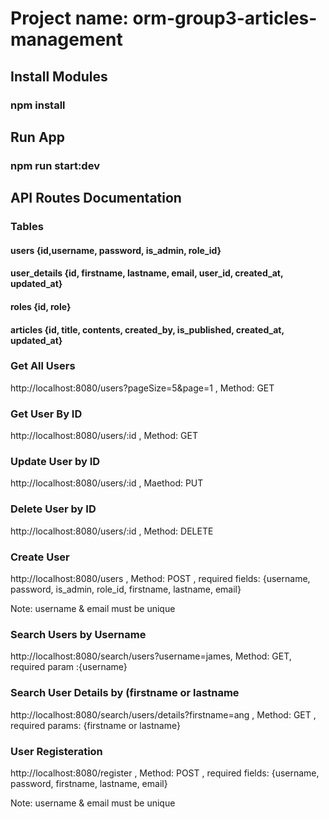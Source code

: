 # Project name: orm-group3-articles-management

## Install Modules
### npm install

## Run App
### npm run start:dev

## API Routes Documentation
### Tables
#### users {id,username, password, is_admin, role_id}
#### user_details {id, firstname, lastname, email, user_id, created_at, updated_at}
#### roles {id, role}
#### articles {id, title, contents, created_by, is_published, created_at, updated_at}

### Get All Users
http://localhost:8080/users?pageSize=5&page=1 , Method: GET

### Get User By ID
http://localhost:8080/users/:id , Method: GET

### Update User by ID
http://localhost:8080/users/:id , Maethod: PUT

### Delete User by ID
http://localhost:8080/users/:id , Method: DELETE

### Create User
http://localhost:8080/users , Method: POST , 
required fields: {username, password, is_admin, role_id, firstname, lastname, email}

Note: username & email must be unique

### Search Users by Username
http://localhost:8080/search/users?username=james, Method: GET, required param :{username}

### Search User Details by (firstname or lastname
http://localhost:8080/search/users/details?firstname=ang , Method: GET , required params: {firstname or lastname}

### User Registeration
http://localhost:8080/register , Method: POST , required fields: {username, password, firstname, lastname, email}

Note: username & email must be unique
